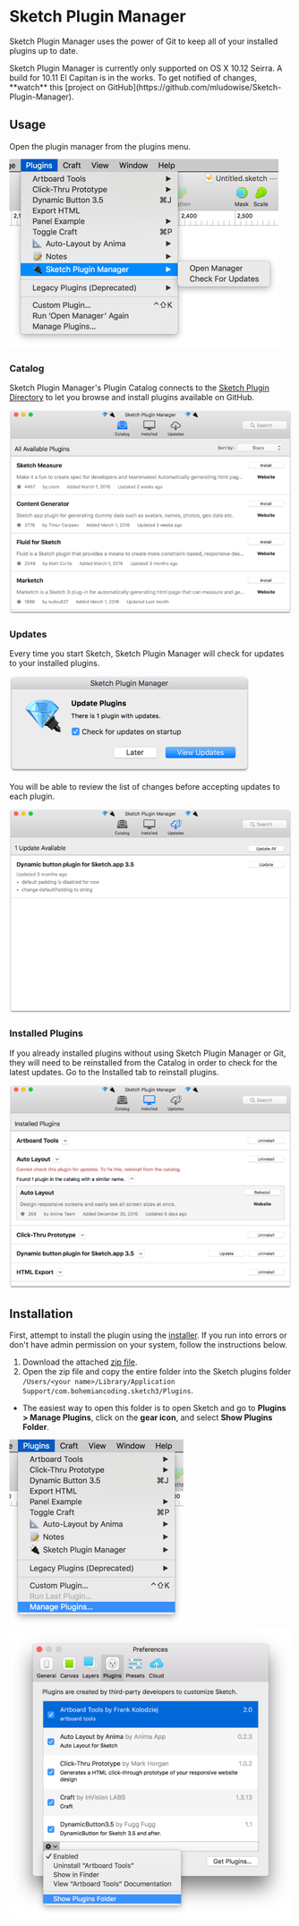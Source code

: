 Sketch Plugin Manager
=====================

Sketch Plugin Manager uses the power of Git to keep all of your installed plugins up to date.

<aside class="warning">
Sketch Plugin Manager is currently only supported on OS X 10.12 Seirra. A build for 10.11 El Capitan is in the works. To get notified of changes, **watch** this [project on GitHub](https://github.com/mludowise/Sketch-Plugin-Manager).
</aside>

Usage
-----

Open the plugin manager from the plugins menu.

![Menu Items](img/menu.png)


### Catalog

Sketch Plugin Manager's Plugin Catalog connects to the [Sketch Plugin Directory](https://sketchapp.com/extensions/plugins/) to let you browse and install plugins available on GitHub.

![Catalog Tab](img/catalog-view.png)


### Updates

Every time you start Sketch, Sketch Plugin Manager will check for updates to your installed plugins.

![Update Alert](img/update-alert.png)

You will be able to review the list of changes before accepting updates to each plugin.

![Updates Tab](img/updates-view.png)

### Installed Plugins

If you already installed plugins without using Sketch Plugin Manager or Git, they will need to be reinstalled from the Catalog in order to check for the latest updates. Go to the Installed tab to reinstall plugins.

![Updates Tab](img/installed-view.png)

Installation
------------
First, attempt to install the plugin using the [installer](https://mludowise.github.io/Sketch-Plugin-Manager/download/Sketch%20Plugin%20Manager.pkg). If you run into errors or don't have admin permission on your system, follow the instructions below.

1. Download the attached [zip file](https://mludowise.github.io/Sketch-Plugin-Manager/download/Sketch-Plugin-Manager.zip).
2. Open the zip file and copy the entire folder into the Sketch plugins folder `/Users/<your name>/Library/Application Support/com.bohemiancoding.sketch3/Plugins`.
 - The easiest way to open this folder is to open Sketch and go to **Plugins > Manage Plugins**, click on the **gear icon**, and select **Show Plugins Folder**.

![Plugins Menu](img/install1.png)
![Plugins Window](img/install2.png)
